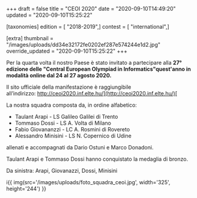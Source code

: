 +++
draft = false
title = "CEOI 2020"
date = "2020-09-10T14:49:20"
updated = "2020-09-10T15:25:22"

[taxonomies]
edition = [ "2018-2019",]
contest = [ "international",]

[extra]
thumbnail = "/images/uploads/dd34e32172fe0202ef287e574244e1d2.jpg"
override_updated = "2020-09-10T15:25:22"
+++

Per la quarta volta il nostro Paese è stato invitato a partecipare alla **27° edizione delle "Central European Olympiad in Informatics"**quest'anno in modalità online dal 24 al 27 agosto 2020**.**

Il sito ufficiale della manifestazione è raggiungibile all’indirizzo: [http://ceoi2020.inf.elte.hu/](http://ceoi2020.inf.elte.hu/)[<br/>](https://ceoi.sk/)

La nostra squadra composta da, in ordine alfabetico:

- Taulant Arapi - LS Galileo Galilei di Trento
- Tommaso Dossi - LS A. Volta di Milano
- Fabio Giovananzzi - LC A. Rosmini di Rovereto
- Alessandro Minisini - LS N. Copernico di Udine

allenati e accompagnati da Dario Ostuni e Marco Donadoni.

Taulant Arapi e Tommaso Dossi hanno conquistato la medaglia di bronzo.

Da sinistra: Arapi, Giovanazzi, Dossi, Minisini

i{{ img(src='/images/uploads/foto_squadra_ceoi.jpg', width='325', height='244') }}
